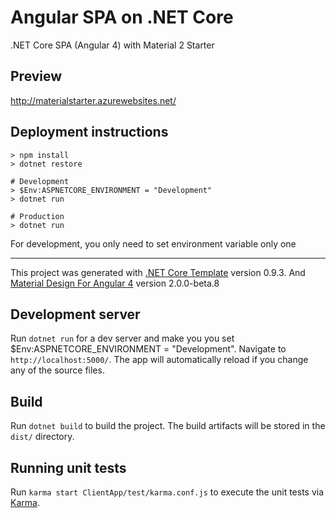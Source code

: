 # Angular SPA on .NET Core 
.NET Core SPA (Angular 4) with Material 2 Starter

## Preview
http://materialstarter.azurewebsites.net/

## Deployment instructions
```
> npm install
> dotnet restore

# Development
> $Env:ASPNETCORE_ENVIRONMENT = "Development"
> dotnet run

# Production
> dotnet run
```

For development, you only need to set environment variable only one


----------------------------------------------------------------------------------------------------------------


This project was generated with [.NET Core Template](https://blogs.msdn.microsoft.com/webdev/2017/02/14/building-single-page-applications-on-asp-net-core-with-javascriptservices/) version 0.9.3.
And [Material Design For Angular 4](https://github.com/angular/material.angular.io) version 2.0.0-beta.8

## Development server
Run `dotnet run` for a dev server and make you you set $Env:ASPNETCORE_ENVIRONMENT = "Development". Navigate to `http://localhost:5000/`. The app will automatically reload if you change any of the source files.

## Build

Run `dotnet build` to build the project. The build artifacts will be stored in the `dist/` directory.

## Running unit tests

Run `karma start ClientApp/test/karma.conf.js` to execute the unit tests via [Karma](https://karma-runner.github.io).

